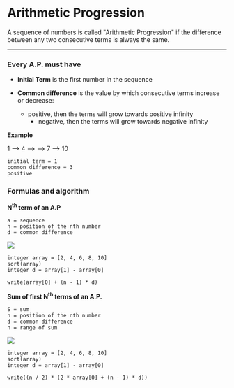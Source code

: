 # Arithmetic Progression

A sequence of numbers is called "Arithmetic Progression" if the difference between any two consecutive terms is always the same.

* * *

### Every A.P. must have

- **Initial Term** is the first number in the sequence

- **Common difference** is the value by which consecutive terms increase or decrease:

    * positive, then the terms will grow towards positive infinity
        * negative, then the terms will grow towards negative infinity

**Example**

1 --> 4 --> --> 7 --> 10

```
initial term = 1
common difference = 3
positive
```

### Formulas and algorithm

**N<sup>th</sup> term of an A.P**

```
a = sequence
n = position of the nth number
d = common difference
```

![](https://quicklatex.com/cache3/8f/ql_89dcd7a990b276e5a1d440c87234fe8f_l3.png)

```
integer array = [2, 4, 6, 8, 10]
sort(array)
integer d = array[1] - array[0]

write(array[0] + (n - 1) * d)
```

**Sum of first N<sup>th</sup> terms of an A.P.**

```
S = sum
n = position of the nth number
d = common difference
n = range of sum
```

![](https://quicklatex.com/cache3/a8/ql_2a3915e3cac774ac037f59909ceca8a8_l3.png)

```
integer array = [2, 4, 6, 8, 10]
sort(array)
integer d = array[1] - array[0]

write((n / 2) * (2 * array[0] + (n - 1) * d))
```
